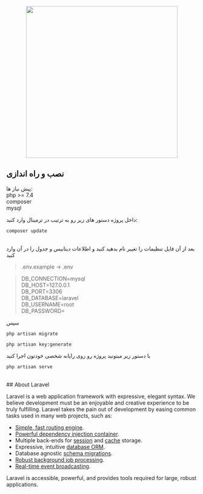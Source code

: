 <p align="center"><a href="https://laravel.com" target="_blank"><img src="https://raw.githubusercontent.com/laravel/art/master/logo-lockup/5%20SVG/2%20CMYK/1%20Full%20Color/laravel-logolockup-cmyk-red.svg" width="400"></a></p>

## نصب و راه اندازی

پیش نیاز ها: </br>
php >= 7.4</br>
composer</br>
mysql</br>

داخل پروژه دستور های زیر رو به ترتیب در ترمینال وارد کنید:</br>

```
composer update
```

</br>
بعد از آن فایل تنظیمات را تغییر نام بدهید کنید و اطلاعات دیتابیس و جدول را در آن وارد کنید</br>

> .env.example -> .env

> DB_CONNECTION=mysql</br>
> DB_HOST=127.0.0.1</br>
> DB_PORT=3306</br>
> DB_DATABASE=laravel</br>
> DB_USERNAME=root</br>
> DB_PASSWORD=</br>

سپس</br>

```
php artisan migrate
```

```
php artisan key:generate
```

با دستور زیر میتونید پروژه رو روی رایانه شخصی خودتون اجرا کنید</br>

```
php artisan serve
```

</br>
## About Laravel

Laravel is a web application framework with expressive, elegant syntax. We believe development must be an enjoyable and creative experience to be truly fulfilling. Laravel takes the pain out of development by easing common tasks used in many web projects, such as:

-   [Simple, fast routing engine](https://laravel.com/docs/routing).
-   [Powerful dependency injection container](https://laravel.com/docs/container).
-   Multiple back-ends for [session](https://laravel.com/docs/session) and [cache](https://laravel.com/docs/cache) storage.
-   Expressive, intuitive [database ORM](https://laravel.com/docs/eloquent).
-   Database agnostic [schema migrations](https://laravel.com/docs/migrations).
-   [Robust background job processing](https://laravel.com/docs/queues).
-   [Real-time event broadcasting](https://laravel.com/docs/broadcasting).

Laravel is accessible, powerful, and provides tools required for large, robust applications.
